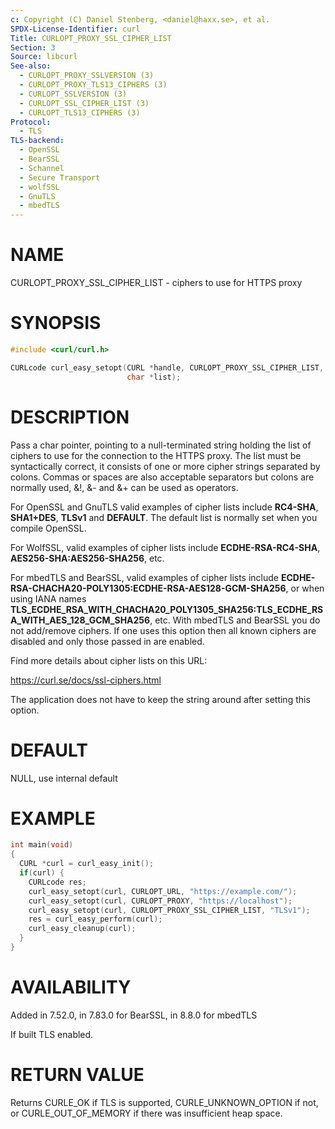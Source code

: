 ```yaml
---
c: Copyright (C) Daniel Stenberg, <daniel@haxx.se>, et al.
SPDX-License-Identifier: curl
Title: CURLOPT_PROXY_SSL_CIPHER_LIST
Section: 3
Source: libcurl
See-also:
  - CURLOPT_PROXY_SSLVERSION (3)
  - CURLOPT_PROXY_TLS13_CIPHERS (3)
  - CURLOPT_SSLVERSION (3)
  - CURLOPT_SSL_CIPHER_LIST (3)
  - CURLOPT_TLS13_CIPHERS (3)
Protocol:
  - TLS
TLS-backend:
  - OpenSSL
  - BearSSL
  - Schannel
  - Secure Transport
  - wolfSSL
  - GnuTLS
  - mbedTLS
---
```


# NAME

CURLOPT_PROXY_SSL_CIPHER_LIST - ciphers to use for HTTPS proxy

# SYNOPSIS

~~~c
#include <curl/curl.h>

CURLcode curl_easy_setopt(CURL *handle, CURLOPT_PROXY_SSL_CIPHER_LIST,
                          char *list);
~~~

# DESCRIPTION

Pass a char pointer, pointing to a null-terminated string holding the list of
ciphers to use for the connection to the HTTPS proxy. The list must be
syntactically correct, it consists of one or more cipher strings separated by
colons. Commas or spaces are also acceptable separators but colons are
normally used, &!, &- and &+ can be used as operators.

For OpenSSL and GnuTLS valid examples of cipher lists include **RC4-SHA**,
**SHA1+DES**, **TLSv1** and **DEFAULT**. The default list is normally
set when you compile OpenSSL.

For WolfSSL, valid examples of cipher lists include **ECDHE-RSA-RC4-SHA**,
**AES256-SHA:AES256-SHA256**, etc.

For mbedTLS and BearSSL, valid examples of cipher lists include
**ECDHE-RSA-CHACHA20-POLY1305:ECDHE-RSA-AES128-GCM-SHA256**, or when using
IANA names
**TLS_ECDHE_RSA_WITH_CHACHA20_POLY1305_SHA256:TLS_ECDHE_RSA_WITH_AES_128_GCM_SHA256**,
etc. With mbedTLS and BearSSL you do not add/remove ciphers. If one uses this
option then all known ciphers are disabled and only those passed in are
enabled.

Find more details about cipher lists on this URL:

 https://curl.se/docs/ssl-ciphers.html

The application does not have to keep the string around after setting this
option.

# DEFAULT

NULL, use internal default

# EXAMPLE

~~~c
int main(void)
{
  CURL *curl = curl_easy_init();
  if(curl) {
    CURLcode res;
    curl_easy_setopt(curl, CURLOPT_URL, "https://example.com/");
    curl_easy_setopt(curl, CURLOPT_PROXY, "https://localhost");
    curl_easy_setopt(curl, CURLOPT_PROXY_SSL_CIPHER_LIST, "TLSv1");
    res = curl_easy_perform(curl);
    curl_easy_cleanup(curl);
  }
}
~~~

# AVAILABILITY

Added in 7.52.0, in 7.83.0 for BearSSL, in 8.8.0 for mbedTLS

If built TLS enabled.

# RETURN VALUE

Returns CURLE_OK if TLS is supported, CURLE_UNKNOWN_OPTION if not, or
CURLE_OUT_OF_MEMORY if there was insufficient heap space.
